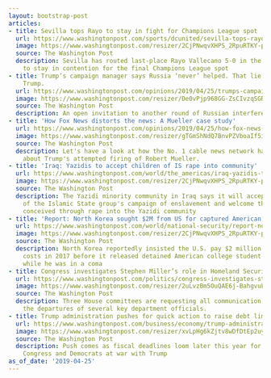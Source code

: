```yaml
---
layout: bootstrap-post
articles:
- title: Sevilla tops Rayo to stay in fight for Champions League spot
  url: https://www.washingtonpost.com/sports/dcunited/sevilla-tops-rayo-to-stay-in-fight-for-champions-league-spot/2019/04/25/d9cd65e6-6796-11e9-a698-2a8f808c9cfb_story.html
  image: https://www.washingtonpost.com/resizer/2CjPNwqvXHPS_2RpuRTKY-p3eVo=/1484x0/www.washingtonpost.com/pb/resources/img/twp-social-share.png
  source: The Washington Post
  description: Sevilla has routed last-place Rayo Vallecano 5-0 in the Spanish league
    to stay in contention for the final Champions League spot
- title: Trump’s campaign manager says Russia ‘never’ helped. That lie will please
    Trump.
  url: https://www.washingtonpost.com/opinions/2019/04/25/trumps-campaign-manager-says-russia-never-helped-that-lie-will-make-trump-happy/
  image: https://www.washingtonpost.com/resizer/De0vPjp968GG-ZsCIvzqSGR61zQ=/1484x0/arc-anglerfish-washpost-prod-washpost.s3.amazonaws.com/public/UYVC5MC7ZEI6TPZE3NFZ7NRKUI.jpg
  source: The Washington Post
  description: An open invitation to another round of Russian interference?
- title: 'How Fox News distorts the news: A Mueller case study'
  url: https://www.washingtonpost.com/opinions/2019/04/25/how-fox-news-distorts-news-mueller-case-study/
  image: https://www.washingtonpost.com/resizer/gTGmShNdQ7BnvPZVboaIf5i_SwI=/1484x0/arc-anglerfish-washpost-prod-washpost.s3.amazonaws.com/public/TRBBZ4DGXUI6TJUYFKHYBDE47M.jpg
  source: The Washington Post
  description: Let's have a look at how the No. 1 cable news network handled the story
    about Trump's attempted firing of Robert Mueller.
- title: 'Iraq: Yazidis to accept children of IS rape into community'
  url: https://www.washingtonpost.com/world/the_americas/iraq-yazidis-to-accept-children-of-is-rape-into-community/2019/04/25/8713d618-6792-11e9-a698-2a8f808c9cfb_story.html
  image: https://www.washingtonpost.com/resizer/2CjPNwqvXHPS_2RpuRTKY-p3eVo=/1484x0/www.washingtonpost.com/pb/resources/img/twp-social-share.png
  source: The Washington Post
  description: The Yazidi minority community in Iraq says it will accept the survivors
    of the Islamic State group's campaign of enslavement and welcome the children
    conceived through rape into the Yazidi community
- title: 'Report: North Korea sought $2M from US for captured American'
  url: https://www.washingtonpost.com/world/national-security/report-north-korea-sought-2m-from-us-for-captured-american/2019/04/25/16fe5948-6792-11e9-a698-2a8f808c9cfb_story.html
  image: https://www.washingtonpost.com/resizer/2CjPNwqvXHPS_2RpuRTKY-p3eVo=/1484x0/www.washingtonpost.com/pb/resources/img/twp-social-share.png
  source: The Washington Post
  description: North Korea reportedly insisted the U.S. pay $2 million in medical
    costs in 2017 before it released detained American college student Otto Warmbier
    while he was in a coma
- title: Congress investigates Stephen Miller’s role in Homeland Security firings
  url: https://www.washingtonpost.com/politics/congress-investigates-stephen-millers-role-in-homeland-security-firings/2019/04/25/6becbd86-6789-11e9-82ba-fcfeff232e8f_story.html
  image: https://www.washingtonpost.com/resizer/2uLvzBm5OuQAE6j-BahgvuLRXNs=/1484x0/arc-anglerfish-washpost-prod-washpost.s3.amazonaws.com/public/ZOHA74DHR4I6TAV27T7P6IZOR4.jpg
  source: The Washington Post
  description: Three House committees are requesting all communication related to
    the departures of several key department officials.
- title: Trump administration pushes for quick action to raise debt limit
  url: https://www.washingtonpost.com/business/economy/trump-administration-pushes-for-quick-action-to-raise-debt-limit/2019/04/25/47b16a48-6775-11e9-a1b6-b29b90efa879_story.html
  image: https://www.washingtonpost.com/resizer/xvLpHg6kZjtv8wDfDtEp2uywXwM=/1484x0/arc-anglerfish-washpost-prod-washpost.s3.amazonaws.com/public/GILHUGTHR4I6TCMFJTZQCR55ZI.jpg
  source: The Washington Post
  description: Push comes as fiscal deadlines loom later this year for a gridlocked
    Congress and Democrats at war with Trump
as_of_date: '2019-04-25'
---
```


